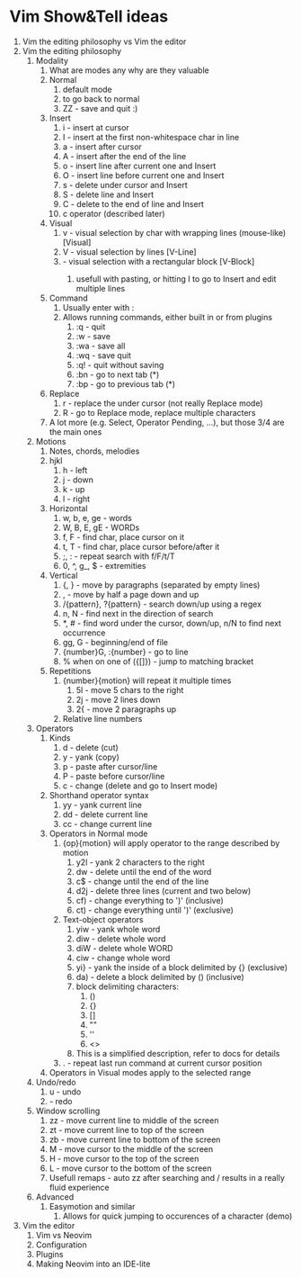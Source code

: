 # Vim Show&Tell ideas

1. Vim the editing philosophy vs Vim the editor
1. Vim the editing philosophy
    1. Modality
        1. What are modes any why are they valuable
        1. Normal
            1. default mode
            1. <esc> to go back to normal
            1. ZZ - save and quit :)
        1. Insert
            1. i - insert at cursor
            1. I - insert at the first non-whitespace char in line
            1. a - insert after cursor
            1. A - insert after the end of the line
            1. o - insert line after current one and Insert
            1. O - insert line before current one and Insert
            1. s - delete under cursor and Insert
            1. S - delete line and Insert
            1. C - delete to the end of line and Insert
            1. c operator (described later)
        1. Visual
            1. v - visual selection by char with wrapping lines (mouse-like) [Visual]
            1. V - visual selection by lines [V-Line]
            1. <C-v> - visual selection with a rectangular block [V-Block]
                1. usefull with pasting, or hitting I to go to Insert and edit multiple lines
        1. Command
            1. Usually enter with :
            1. Allows running commands, either built in or from plugins
                1. :q - quit
                1. :w - save
                1. :wa - save all
                1. :wq - save quit
                1. :q! - quit without saving
                1. :bn - go to next tab (*)
                1. :bp - go to previous tab (*)
        1. Replace
            1. r - replace the under cursor (not really Replace mode)
            1. R - go to Replace mode, replace multiple characters
        1. A lot more (e.g. Select, Operator Pending, ...), but those 3/4 are the main ones
    1. Motions
        1. Notes, chords, melodies
        1. hjkl
            1. h - left
            1. j - down
            1. k - up
            1. l - right
        1. Horizontal
            1. w, b, e, ge - words
            1. W, B, E, gE - WORDs
            1. f, F - find char, place cursor on it
            1. t, T - find char, place cursor before/after it
            1. ;, : - repeat search with f/F/t/T
            1. 0, ^, g_, $ - extremities
        1. Vertical
            1. {, } - move by paragraphs (separated by empty lines)
            1. <C-d>, <C-u> - move by half a page down and up
            1. /{pattern}, ?{pattern} - search down/up using a regex
            1. n, N - find next in the direction of search
            1. *, # - find word under the cursor, down/up, n/N to find next occurrence
            1. gg, G - beginning/end of file
            1. {number}G, :{number} - go to line
            1. % when on one of ({[]}) - jump to matching bracket
        1. Repetitions
            1. {number}{motion} will repeat it multiple times
                1. 5l - move 5 chars  to the right
                1. 2j - move 2 lines down
                1. 2{ - move 2 paragraphs up
            1. Relative line numbers
    1. Operators
        1. Kinds
            1. d - delete (cut)
            1. y - yank (copy)
            1. p - paste after cursor/line
            1. P - paste before cursor/line
            1. c - change (delete and go to Insert mode)
        1. Shorthand operator syntax
            1. yy - yank current line
            2. dd - delete current line
            3. cc - change current line
        1. Operators in Normal mode
            1. {op}{motion} will apply operator to the range described by motion
                1. y2l - yank 2 characters to the right
                1. dw - delete until the end of the word
                1. c$ - change until the end of the line
                1. d2j - delete three lines (current and two below)
                1. cf) - change everything to ')' (inclusive)
                1. ct) - change everything until ')' (exclusive)
            1. Text-object operators
                1. yiw - yank whole word
                1. diw - delete whole word
                1. diW - delete whole WORD
                1. ciw - change whole word
                1. yi} - yank the inside of a block delimited by {} (exclusive)
                1. da) - delete a block delimited by () (inclusive)
                1. block delimiting characters:
                    1. ()
                    1. {}
                    1. []
                    1. ""
                    1. ''
                    1. <>
                1. This is a simplified description, refer to docs for details
            1. . - repeat last run command at current cursor position
        1. Operators in Visual modes apply to the selected range
    1. Undo/redo
        1. u - undo
        1. <C-r> - redo
    1. Window scrolling
        1. zz - move current line to middle of the screen
        1. zt - move current line to top of the screen
        1. zb - move current line to bottom of the screen
        1. M - move cursor to the middle of the screen
        1. H - move cursor to the top of the screen
        1. L - move cursor to the bottom of the screen
        1. Usefull remaps - auto zz after searching and <C-d>/<C-u> results in a really fluid experience
    1. Advanced
        1. Easymotion and similar
            1. Allows for quick jumping to occurences of a character (demo)
1. Vim the editor
    1. Vim vs Neovim
    1. Configuration
    1. Plugins
    1. Making Neovim into an IDE-lite

